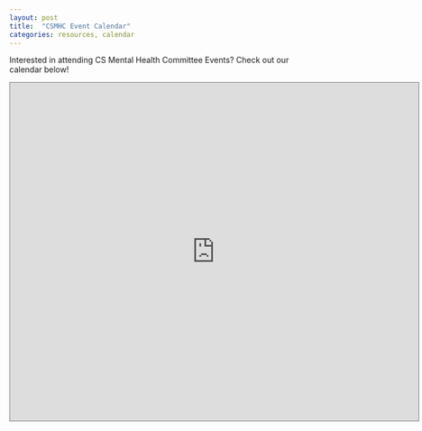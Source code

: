```yaml
---
layout: post
title:  "CSMHC Event Calendar"
categories: resources, calendar
---
```


Interested in attending CS Mental Health Committee Events? Check out our calendar below! 

<iframe src="https://calendar.google.com/calendar/embed?height=600&amp;wkst=1&amp;bgcolor=%239d3941&amp;ctz=America%2FChicago&amp;src=NWViMWNiNThzMG04dWM5ajdnYWdocG8yaThAZ3JvdXAuY2FsZW5kYXIuZ29vZ2xlLmNvbQ&amp;color=%23039BE5&amp;title=CS%20Mental%20Health%20Committee%20Calendar&amp;showPrint=0" style="border:solid 1px #777" width="725" height="600" frameborder="0" scrolling="no"></iframe>